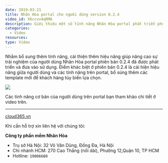 ```yaml
---
date: 2019-03-21
title: Nhân Hòa portal cho người dùng version 0.2.4
video_id: X6ccvv4qRMA
description: Giới thiệu một số tính năng Nhân Hòa portal phát triển phục vụ khách hàng quản lý cloud server.
categories:
  - Video
resources:
type: Video
---
```


Nhằm bổ sung thêm tính năng, cải thiện thêm hiệu năng giúp nâng cao sự trải nghiệm của người dùng Nhân Hòa portal phiên bản 0.2.4 đã được phát triển và đưa vào sử dụng. Điểm khác biệt ở phiên bản 0.2.4 là cải hiện hiệu năng giữa người dùng và các tính năng trên portal, bổ súng thêm các template mới để khách hàng tùy biến lựa chọn.

![](/images/mg-user-nhanhoa-portal/Screenshot_1251.png)

Các tính năng cơ bản của người dùng trên portal bạn tham khảo chi tiết ở video trên.

---
<a href="https://cloud365.vn/" target="_blank">cloud365.vn</a>

Khi cần hỗ trợ xin liên hệ với chúng tôi:

**Công ty phần mềm Nhân Hòa**
- Trụ sở Hà Nội: 32 Võ Văn Dũng, Đống Đa, Hà Nội
- Chi nhánh HCM: 270 Cao Thắng (nối dài), Phường 12,Quận 10, TP HCM
- Hotline: `19006680`